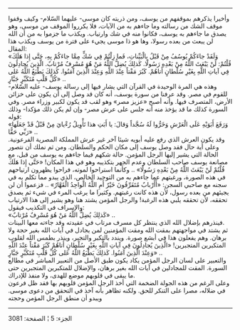 ------------------------------------------------------------------------

وأخيرا يذكرهم بموقفهم من يوسف، ومن ذريته كان موسى- عليهما السّلام- وكيف
وقفوا موقف الشك من رسالته وما جاءهم به من الآيات، فلا يكرروا الموقف من
موسى، وهو يصدق ما جاءهم به يوسف، فكانوا منه في شك وارتياب. ويكذب ما
جزموا به من أن الله لن يبعث من بعده رسولا، وها هو ذا موسى يجيء على فترة
من يوسف ويكذب هذا المقال:  
«وَلَقَدْ جاءَكُمْ يُوسُفُ مِنْ قَبْلُ بِالْبَيِّناتِ، فَما زِلْتُمْ فِي شَكٍّ مِمَّا جاءَكُمْ بِهِ، حَتَّى إِذا
هَلَكَ قُلْتُمْ: لَنْ يَبْعَثَ اللَّهُ مِنْ بَعْدِهِ رَسُولًا. كَذلِكَ يُضِلُّ اللَّهُ مَنْ هُوَ مُسْرِفٌ مُرْتابٌ.
الَّذِينَ يُجادِلُونَ فِي آياتِ اللَّهِ بِغَيْرِ سُلْطانٍ أَتاهُمْ. كَبُرَ مَقْتاً عِنْدَ اللَّهِ وَعِنْدَ
الَّذِينَ آمَنُوا. كَذلِكَ يَطْبَعُ اللَّهُ عَلى كُلِّ قَلْبِ مُتَكَبِّرٍ جَبَّارٍ» ..  
وهذه هي المرة الوحيدة في القرآن التي يشار فيها إلى رسالة يوسف- عليه
السّلام- للقوم في مصر. وقد عرفنا من سورة يوسف، أنه كان قد وصل إلى أن يكون
على خزائن الأرض، المتصرف فيها. وأنه أصبح «عزيز مصر» وهو لقب قد يكون
لكبير وزراء مصر. وفي السورة كذلك ما قد يؤخذ منه أنه جلس على عرش مصر- وإن
لم يكن ذلك مؤكدا- وذلك قوله:  
«وَرَفَعَ أَبَوَيْهِ عَلَى الْعَرْشِ وَخَرُّوا لَهُ سُجَّداً وَقالَ: يا أَبَتِ هذا تَأْوِيلُ رُءْيايَ مِنْ قَبْلُ
قَدْ جَعَلَها رَبِّي حَقًّا» ..  
وقد يكون العرش الذي رفع عليه أبويه شيئا آخر غير عرش المملكة المصرية
الفرعونية. وعلى أية حال فقد وصل يوسف إلى مكان الحكم والسلطان. ومن ثم
نملك أن نتصور الحالة التي يشير إليها الرجل المؤمن. حالة شكهم فيما جاءهم
به يوسف من قبل، مع مصانعة يوسف صاحب السلطان وعدم الجهر بتكذيبه وهو في
هذا المكان! «حَتَّى إِذا هَلَكَ قُلْتُمْ لَنْ يَبْعَثَ اللَّهُ مِنْ بَعْدِهِ رَسُولًا» .. وكأنما
استراحوا لموته، فراحوا يظهرون ارتياحهم في هذه الصورة، ورغبتهم عما جاءهم
به من التوحيد الخالص، الذي يبدو مما تكلم به في سجنه مع صاحبي السجن:
«أَأَرْبابٌ مُتَفَرِّقُونَ خَيْرٌ أَمِ اللَّهُ الْواحِدُ الْقَهَّارُ» .. فزعموا أن لن يجيئهم من
بعده رسول، لأن هذه كانت رغبتهم. وكثيرا ما يرغب المرء في شيء ثم يصدق
تحققه، لأن تحققه يلبي هذه الرغبة! والرجل المؤمن يشتد هنا وهو يشير إلى
هذا الارتياب والإسراف في التكذيب فيقول:  
«كَذلِكَ يُضِلُّ اللَّهُ مَنْ هُوَ مُسْرِفٌ مُرْتابٌ» ..  
فينذرهم بإضلال الله الذي ينتظر كل مسرف مرتاب في عقيدته وقد جاءته معها
البينات.  
ثم يشتد في مواجهتهم بمقت الله ومقت المؤمنين لمن يجادل في آيات الله بغير
حجة ولا برهان. وهم يفعلون هذا في أبشع صورة. ويندد بالتكبر والتجبر، وينذر
بطمس الله لقلوب المتكبرين المتجبرين! «الَّذِينَ يُجادِلُونَ فِي آياتِ اللَّهِ بِغَيْرِ
سُلْطانٍ أَتاهُمْ كَبُرَ مَقْتاً عِنْدَ اللَّهِ وَعِنْدَ الَّذِينَ آمَنُوا. كَذلِكَ يَطْبَعُ اللَّهُ عَلى كُلِّ
قَلْبِ مُتَكَبِّرٍ جَبَّارٍ» ..  
والتعبير على لسان الرجل المؤمن يكاد يكون طبق الأصل من التعبير المباشر في
مطالع السورة. المقت للمجادلين في آيات الله بغير برهان، والإضلال
للمتكبرين المتجبرين حتى ما يبقى في قلوبهم موضع للهدى، ولا منفذ
للإدراك.  
وعلى الرغم من هذه الجولة الضخمة التي أخذ الرجل المؤمن قلوبهم بها فقد ظل
فرعون في ضلاله، مصرا على التنكر للحق. ولكنه تظاهر بأنه آخذ في التحقق من
دعوى موسى. ويبدو أن منطق الرجل المؤمن وحجته

------------------------------------------------------------------------

الجزء: 5 ¦ الصفحة: 3081
